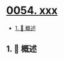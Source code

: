 # [0054. xxx](https://github.com/Tdahuyou/TNotes.leetcode/tree/main/notes/0054.%20xxx)

<!-- region:toc -->

- [1. 📝 概述](#1--概述)

<!-- endregion:toc -->

## 1. 📝 概述

